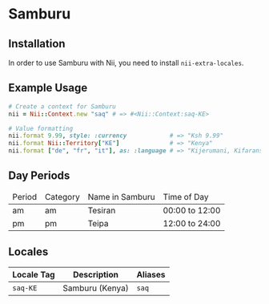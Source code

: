 <!-- This file has been generated. Source: src/docs/languages/_template.md.erb -->

# Samburu

## Installation

In order to use Samburu with Nii, you need to install `nii-extra-locales`.

## Example Usage

``` ruby
# Create a context for Samburu
nii = Nii::Context.new "saq" # => #<Nii::Context:saq-KE>

# Value formatting
nii.format 9.99, style: :currency            # => "Ksh 9.99"
nii.format Nii::Territory["KE"]              # => "Kenya"
nii.format ["de", "fr", "it"], as: :language # => "Kijerumani, Kifaransa, Kiitaliano"
```

## Day Periods


<table>
  <thead>
    <tr>
      <td>Period</td>
      <td>Category</td>
      <td>Name in Samburu</td>
      <td>Time of Day</td>
    </tr>
  </thead>
  <tbody>
    <tr>
      <td>am</td>
      <td>am</td>
      <td>Tesiran</td>
      <td>00:00 to 12:00</td>
    </tr>
    <tr>
      <td>pm</td>
      <td>pm</td>
      <td>Teipa</td>
      <td>12:00 to 24:00</td>
    </tr>
  </tbody>
</table>



## Locales

<table>
  <thead>
    <tr>
      <th>Locale Tag</th>
      <th>Description</th>
      <th>Aliases</th>
    </tr>
  </thead>
  <tbody>
    <tr>
      <td><code>saq-KE</code></td>
      <td>Samburu (Kenya)</td>
      <td><code>saq</code></td>
    </tr>
  </tbody>
</table>

